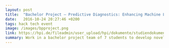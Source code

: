 ```yaml
---
layout: post
title:  "Bachelor Project – Predictive Diagnostics: Enhancing Machine Learning Algorithms in Automotive Engineering"
date:   2016-10-24 20:27:46 +0200
tags: hack tech event
image: /images/bpproject.png
link: https://hpi.de/fileadmin/user_upload/hpi/dokumente/studiendokumente/bachelor/bachelorprojekte/2016_17/EM1_M%C3%BCller_BA_Projekt_2016_17.pdf
summary: Work in a bachelor project team of 7 students to develop novel feature selection and visualization algorithms for better understanding Bosch's automotive data   
---
```

